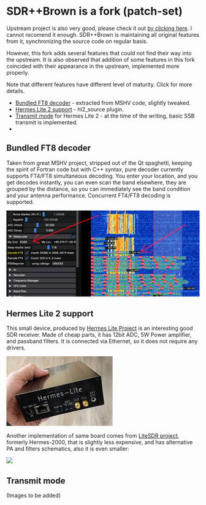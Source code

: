 
# SDR++Brown is a fork (patch-set) 

Upstream project is also very good, please check it out [by clicking here](http://sdrpp.org). I cannot recomend it enough. 
SDR++Brown is maintaining all original features from it, synchronizing the source code on regular basis.

However, this fork adds several features that could not find their way into the upstream. It is also observed that addition 
of some features in this fork coincided with their appearance in the upstream, implemented more properly.     


Note that different features have different level of maturity. Click for more details.

* [Bundled FT8 decoder](#bundled-ft8-decoder) - extracted from MSHV code, slightly tweaked.
* [Hermes Lite 2 support](#hermes_lite_2_support) - hl2_source plugin.
* [Transmit mode](#transmit-mode) for Hermes Lite 2 - at the time of the writing, basic SSB transmit is implemented.
* 


## Bundled FT8 decoder

Taken from great MSHV project, stripped out of the Qt spaghetti, keeping the spirit of Fortran code but with C++
syntax, pure decoder currently supports FT4/FT8 simultaneous decoding. You enter your location, and you get decodes
instantly, you can even scan the band elsewhere, they are grouped by the distance, so you can 
immediately see the band condition and your antenna performance. Concurrent FT4/FT8 decoding is supported.

![](ft8-decodes.png)

## Hermes Lite 2 support

This small device, produced by [Hermes Lite Project](http://www.hermeslite.com/) is an interesting good SDR receiver. 
Made of cheap parts, it has 12bit ADC, 5W Power amplifier, and passband filters. It is connected via Ethernet, so
it does not require any drivers.

![](hermes-lite-2.png)

Another implementation of same board comes from [LiteSDR project](https://www.litesdr.pp.ua/), formerly Hermes-2000, 
that is slightly less expensive, and has alternative PA and filters schematics, also it is even smaller:

![](hermes-2000.png)

## Transmit mode

(Images to be added)

